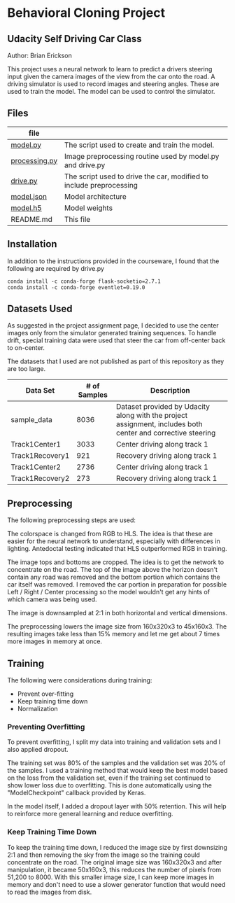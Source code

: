 # Behavioral Cloning Project
## Udacity Self Driving Car Class
Author: Brian Erickson

This project uses a neural network to learn to predict a drivers steering input given the camera images of the view from the car onto the road.  A driving simulator is used to record images and steering angles.  These are used to train the model. The model can be used to control the simulator.


## Files

| file          |                                                |
|---------------|------------------------------------------------
 [model.py](model.py)    | The script used to create and train the model. 
 [processing.py](processing.py) | Image preprocessing routine used by model.py and drive.py
 [drive.py](drive.py)      | The script used to drive the car, modified to include preprocessing
 [model.json](model.json)    | Model architecture
 [model.h5](model.h5)      | Model weights
 README.md     | This file

## Installation

In addition to the instructions provided in the courseware, I found that the following are required by drive.py

    conda install -c conda-forge flask-socketio=2.7.1
    conda install -c conda-forge eventlet=0.19.0

## Datasets Used

As suggested in the project assignment page, I decided to use the center images only from the simulator generated training sequences.  To handle drift, special training data were used that steer the car from off-center back to on-center.

The datasets that I used are not published as part of this repository as they are too large.

| Data Set | # of Samples   | Description|
|----------|----------------|------------|
| sample_data | 8036  |Dataset provided by Udacity along with the project assignment, includes both center and corrective steering |
| Track1Center1 | 3033 | Center driving along track 1 |
| Track1Recovery1 | 921 | Recovery driving along track 1 |
| Track1Center2 | 2736 | Center driving along track 1 |
| Track1Recovery2 | 273 | Recovery driving along track 1 |

## Preprocessing

The following preprocessing steps are used:

The colorspace is changed from RGB to HLS.  The idea is that these are easier for the neural network to understand, especially with differences in lighting. Antedoctal testing indicated that HLS outperformed RGB in training.

The image tops and bottoms are cropped.  The idea is to get the network to concentrate on the road.  The top of the image above the horizon doesn't contain any road was removed and the bottom portion which contains the car itself was removed.  I removed the car portion in preparation for possible Left / Right / Center processing so the model wouldn't get any hints of which camera was being used.

The image is downsampled at 2:1 in both horizontal and vertical dimensions.

The preprocessing lowers the image size from 160x320x3 to 45x160x3.  The resulting images take less than 15% memory and let me get about 7 times more images in memory at once.

## Training
The following were considerations during training:
- Prevent over-fitting
- Keep training time down
- Normalization

### Preventing Overfitting
To prevent overfitting, I split my data into training and validation sets and I also applied dropout.

The training set was 80% of the samples and the validation set was 20% of the samples.  I used a training method that would keep the best model based on the loss from the validation set, even if the training set continued to show lower loss due to overfitting.  This is done automatically using the "ModelCheckpoint" callback provided by Keras.

In the model itself, I added a dropout layer with 50% retention.  This will help to reinforce more general learning and reduce overfitting.

### Keep Training Time Down
To keep the training time down, I reduced the image size by first downsizing 2:1 and then removing the sky from the image so the training could concentrate on the road.  The original image size was 160x320x3 and after manipulation, it became 50x160x3, this reduces the number of pixels from 51,200 to 8000.  With this smaller image size, I can keep more images in memory and don't need to use a slower generator function that would need to read the images from disk.